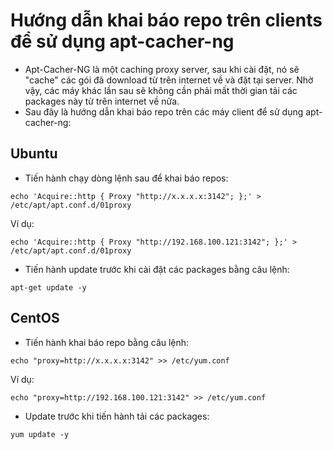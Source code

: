 # Hướng dẫn khai báo repo trên clients để sử dụng apt-cacher-ng

- Apt-Cacher-NG là một caching proxy server, sau khi cài đặt, nó sẽ "cache" các gói đã download từ trên internet về và đặt tại server. Nhờ vậy, các máy khác lần sau sẽ không cần phải mất thời gian tải các packages này từ trên internet về nữa.
- Sau đây là hướng dẫn khai báo repo trên các máy client để sử dụng apt-cacher-ng:

## Ubuntu

- Tiến hành chạy dòng lệnh sau để khai báo repos:

`echo 'Acquire::http { Proxy "http://x.x.x.x:3142"; };' >  /etc/apt/apt.conf.d/01proxy`

Ví dụ:

`echo 'Acquire::http { Proxy "http://192.168.100.121:3142"; };' >  /etc/apt/apt.conf.d/01proxy`

- Tiến hành update trước khi cài đặt các packages bằng câu lệnh:

`apt-get update -y`

## CentOS

- Tiến hành khai báo repo bằng câu lệnh: 

`echo "proxy=http://x.x.x.x:3142" >> /etc/yum.conf`

Ví dụ:

`echo "proxy=http://192.168.100.121:3142" >> /etc/yum.conf`

- Update trước khi tiến hành tải các packages:

`yum update -y`